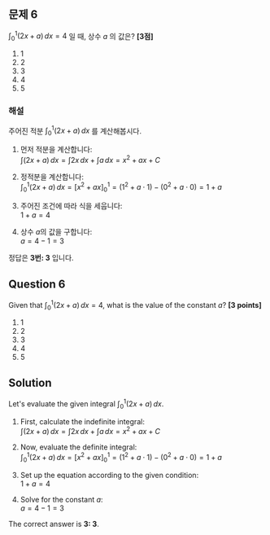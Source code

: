 ## 문제 6  
$\int_{0}^{1} (2x + a) \,dx = 4$ 일 때, 상수 $a$ 의 값은? **[3점]**

1. 1  
2. 2  
3. 3  
4. 4  
5. 5  

### 해설  
주어진 적분 $\int_{0}^{1} (2x + a) \,dx$ 를 계산해봅시다.

1. 먼저 적분을 계산합니다:  
   $\int (2x + a) \,dx = \int 2x \,dx + \int a \,dx = x^2 + ax + C$
   
2. 정적분을 계산합니다:  
   $\int_{0}^{1} (2x + a) \,dx = \left[ x^2 + ax \right]_{0}^{1} = (1^2 + a \cdot 1) - (0^2 + a \cdot 0) = 1 + a$
   
3. 주어진 조건에 따라 식을 세웁니다:  
   $1 + a = 4$
   
4. 상수 $a$의 값을 구합니다:  
   $a = 4 - 1 = 3$

정답은 **3번: 3** 입니다.

## Question 6  
Given that $\int_{0}^{1} (2x + a) \,dx = 4$, what is the value of the constant $a$? **[3 points]**

1. 1  
2. 2  
3. 3  
4. 4  
5. 5  

## Solution  
Let's evaluate the given integral $\int_{0}^{1} (2x + a) \,dx$.

1. First, calculate the indefinite integral:  
   $\int (2x + a) \,dx = \int 2x \,dx + \int a \,dx = x^2 + ax + C$
   
2. Now, evaluate the definite integral:  
   $\int_{0}^{1} (2x + a) \,dx = \left[ x^2 + ax \right]_{0}^{1} = (1^2 + a \cdot 1) - (0^2 + a \cdot 0) = 1 + a$
   
3. Set up the equation according to the given condition:  
   $1 + a = 4$
   
4. Solve for the constant $a$:  
   $a = 4 - 1 = 3$

The correct answer is **3: 3**.
